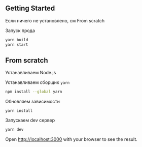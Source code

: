 ## Getting Started
Если ничего не установлено, см From scratch

Запуск прода
```bash
yarn build
yarn start
```

## From scratch
Устанавливаем Node.js

Устанавливаем сборщик `yarn`
```bash
npm install --global yarn
```

Обновляем зависимости
```
yarn install
```

Запускаем dev сервер
```bash
yarn dev
```

Open [http://localhost:3000](http://localhost:3000) with your browser to see the result.
